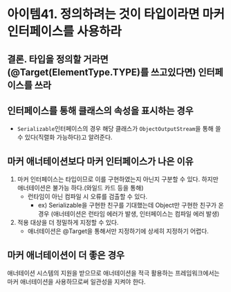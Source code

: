 # 아이템41. 정의하려는 것이 타입이라면 마커 인터페이스를 사용하라

## 결론. 타입을 정의할 거라면(@Target(ElementType.TYPE)를 쓰고있다면) 인터페이스를 쓰라

## 인터페이스를 통해 클래스의 속성을 표시하는 경우

- `Serializable`인터페이스의 경우 해당 클래스가 `ObjectOutputStream`을 통해 쓸 수 있다(직렬화 가능하다)고 알려준다.

## 마커 애너테이션보다 마커 인터페이스가 나은 이유

1. 마커 인터페이스는 타입이므로 이를 구현하였는지 아닌지 구분할 수 있다. 하지만 애너테이션은 불가능 하다.(와일드 카드 등을 통해)
    - 런타임이 아닌 컴파일 시 오류를 검출할 수 있다.
        - ex) Serializable을 구현한 친구를 기대했는데 Object만 구현한 친구가 온 경우
        (애너테이션은 런타임 에러가 발생, 인터페이스는 컴파일 에러 발생)
2. 적용 대상을 더 정밀하게 지정할 수 있다.
    - 애너테이션은 @Target을 통해서만 지정하기에 상세히 지정하기 어렵다.

## 마커 애너테이션이 더 좋은 경우

애너테이션 시스템의 지원을 받으므로 애너테이션을 적극 활용하는 프레임워크에서는 마커 애너테이션을 사용하므로써 일관성을 지켜야 한다.